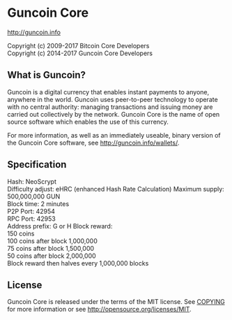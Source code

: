 Guncoin Core
=====================================

http://guncoin.info

Copyright (c) 2009-2017 Bitcoin Core Developers  
Copyright (c) 2014-2017 Guncoin Core Developers

What is Guncoin?
----------------

Guncoin is a digital currency that enables instant payments to anyone,
anywhere in the world. Guncoin uses peer-to-peer technology to operate
with no central authority: managing transactions and issuing money are
carried out collectively by the network. Guncoin Core is the name of
open source software which enables the use of this currency.

For more information, as well as an immediately useable, binary version
of the Guncoin Core software, see http://guncoin.info/wallets/.

Specification
----------------

Hash: NeoScrypt  
Difficulty adjust: eHRC (enhanced Hash Rate Calculation)
Maximum supply: 500,000,000 GUN  
Block time: 2 minutes  
P2P Port: 42954  
RPC Port: 42953  
Address prefix: G or H
Block reward:  
150 coins  
100 coins after block 1,000,000  
75 coins after block 1,500,000  
50 coins after block 2,000,000  
Block reward then halves every 1,000,000 blocks

License
-------

Guncoin Core is released under the terms of the MIT license. See [COPYING](COPYING) for more
information or see http://opensource.org/licenses/MIT.